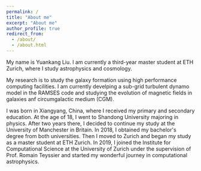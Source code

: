 ```yaml
---
permalink: /
title: "About me"
excerpt: "About me"
author_profile: true
redirect_from: 
  - /about/
  - /about.html
---
```


My name is Yuankang Liu. I am currently a third-year master student at ETH Zurich, where I study astrophysics and cosmology. 

My research is to study the galaxy formation using high performance computing facilities. I am currently develping a sub-grid turbulent dynamo model in the RAMSES code and studying the evolution of magnetic fields in galaxies anf circumgalactic medium (CGM). 

I was born in Xiangyang, China, where I received my primary and secondary education. At the age of 18, I went  to Shandong University majoring in physics. After two years there, I decided to continue my study at the University of Manchester in Britain. In 2018, I obtained my bachelor's degree from both universities. Then I moved to Zurich and began my study as a master student at ETH Zurich. In 2019, I joined the Institute for Computational Science at the University of Zurich under the supervision of Prof. Romain Teyssier and started my wonderful journey in computational astrophysics. 
